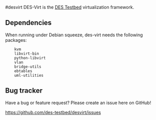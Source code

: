 #desvirt
DES-Virt is the [DES Testbed](http://des-testbed.net/node/4) virtualization framework.

Dependencies
------------
When running under Debian squeeze, des-virt needs the following packages:

		kvm 
		libvirt-bin 
		python-libvirt 
		vlan 
		bridge-utils 
		ebtables 
		uml-utilities

Bug tracker
-----------
Have a bug or feature request? Please create an issue here on GitHub!

https://github.com/des-testbed/desvirt/issues
